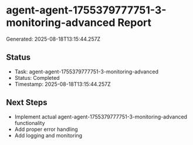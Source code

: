 # agent-agent-1755379777751-3-monitoring-advanced Report

Generated: 2025-08-18T13:15:44.257Z

## Status
- Task: agent-agent-1755379777751-3-monitoring-advanced
- Status: Completed
- Timestamp: 2025-08-18T13:15:44.257Z

## Next Steps
- Implement actual agent-agent-1755379777751-3-monitoring-advanced functionality
- Add proper error handling
- Add logging and monitoring
